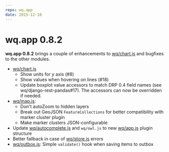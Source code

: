 ```yaml
---
repo: wq.app
date: 2015-12-10
---
```


# wq.app 0.8.2

**wq.app 0.8.2** brings a couple of enhancements to [wq/chart.js](https://github.com/wq/django-rest-pandas) and bugfixes to the other modules.
- [wq/chart.js](https://github.com/wq/django-rest-pandas)
  - Show units for y axis (#8)
  - Show values when hovering on lines (#18)
  - Update boxplot value accessors to match DRP 0.4 field names (see wq/django-rest-pandas#17).  The accessors can now be overridden if needed.
- [wq/map.js](../@wq/map.md):
  - Don't autoZoom to hidden layers
  - Break out GeoJSON `FeatureCollections` for better compatibility with marker cluster plugin
  - Make marker clusters JSON-configurable
- Update [wq/autocomplete.js](../wq.app/index.md) and `wq/owl.js` to new [wq/app.js](../@wq/app.md) plugin structure
- Better fallback in case of [wq/store.js](../@wq/store.md) errors
- [wq/outbox.js](../@wq/outbox.md): Simple `validate()` hook when saving items to outbox
